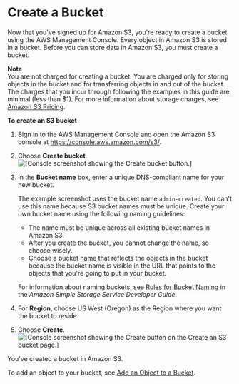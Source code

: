 # Create a Bucket<a name="CreatingABucket"></a>

Now that you've signed up for Amazon S3, you're ready to create a bucket using the AWS Management Console\. Every object in Amazon S3 is stored in a bucket\. Before you can store data in Amazon S3, you must create a bucket\. 

**Note**  
You are not charged for creating a bucket\. You are charged only for storing objects in the bucket and for transferring objects in and out of the bucket\. The charges that you incur through following the examples in this guide are minimal \(less than $1\)\. For more information about storage charges, see [Amazon S3 Pricing](https://aws.amazon.com/s3/pricing/)\.

**To create an S3 bucket**

1. Sign in to the AWS Management Console and open the Amazon S3 console at [https://console\.aws\.amazon\.com/s3/](https://console.aws.amazon.com/s3/)\.

1. Choose **Create bucket**\.  
![\[Console screenshot showing the Create bucket button.\]](http://docs.aws.amazon.com/AmazonS3/latest/gsg/images/create-bucket.png)

1. In the **Bucket name** box, enter a unique DNS\-compliant name for your new bucket\. 

   The example screenshot uses the bucket name `admin-created`\. You can't use this name because S3 bucket names must be unique\. Create your own bucket name using the following naming guidelines: 
   + The name must be unique across all existing bucket names in Amazon S3\. 
   + After you create the bucket, you cannot change the name, so choose wisely\. 
   + Choose a bucket name that reflects the objects in the bucket because the bucket name is visible in the URL that points to the objects that you're going to put in your bucket\.

   For information about naming buckets, see [ Rules for Bucket Naming](https://docs.aws.amazon.com/AmazonS3/latest/dev/BucketRestrictions.html#bucketnamingrules) in the *Amazon Simple Storage Service Developer Guide*\. 

1. For **Region**, choose US West \(Oregon\) as the Region where you want the bucket to reside\.  

1. Choose **Create**\.  
![\[Console screenshot showing the Create button on the Create an S3 bucket page.\]](http://docs.aws.amazon.com/AmazonS3/latest/gsg/images/gsg-create-bucket-name-region.png)

You've created a bucket in Amazon S3\. 

To add an object to your bucket, see [Add an Object to a Bucket](PuttingAnObjectInABucket.md)\.
